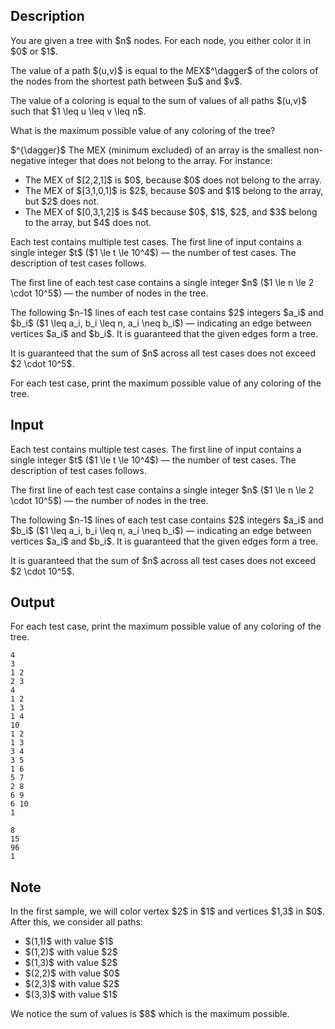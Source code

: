 ## Description

<div><p>You are given a tree with $n$ nodes. For each node, you either color it in $0$ or $1$.</p><p>The value of a path $(u,v)$ is equal to the MEX$^\dagger$ of the colors of the nodes from the shortest path between $u$ and $v$.</p><p>The value of a coloring is equal to the sum of values of all paths $(u,v)$ such that $1 \leq u \leq v \leq n$.</p><p>What is the maximum possible value of any coloring of the tree?</p><p>$^{\dagger}$ The MEX (minimum excluded) of an array is the smallest non-negative integer that does not belong to the array. For instance:</p><ul> <li> The MEX of $[2,2,1]$ is $0$, because $0$ does not belong to the array. </li><li> The MEX of $[3,1,0,1]$ is $2$, because $0$ and $1$ belong to the array, but $2$ does not. </li><li> The MEX of $[0,3,1,2]$ is $4$ because $0$, $1$, $2$, and $3$ belong to the array, but $4$ does not. </li></ul></div><div class="input-specification"><p>Each test contains multiple test cases. The first line of input contains a single integer $t$ ($1 \le t \le 10^4$)&nbsp;— the number of test cases. The description of test cases follows.</p><p>The first line of each test case contains a single integer $n$ ($1 \le n \le 2 \cdot 10^5$)&nbsp;— the number of nodes in the tree.</p><p>The following $n-1$ lines of each test case contains $2$ integers $a_i$ and $b_i$ ($1 \leq a_i, b_i \leq n, a_i \neq b_i$)&nbsp;— indicating an edge between vertices $a_i$ and $b_i$. It is guaranteed that the given edges form a tree.</p><p>It is guaranteed that the sum of $n$ across all test cases does not exceed $2 \cdot 10^5$.</p></div><div class="output-specification"><p>For each test case, print the maximum possible value of any coloring of the tree.</p></div>

## Input

<p>Each test contains multiple test cases. The first line of input contains a single integer $t$ ($1 \le t \le 10^4$)&nbsp;— the number of test cases. The description of test cases follows.</p><p>The first line of each test case contains a single integer $n$ ($1 \le n \le 2 \cdot 10^5$)&nbsp;— the number of nodes in the tree.</p><p>The following $n-1$ lines of each test case contains $2$ integers $a_i$ and $b_i$ ($1 \leq a_i, b_i \leq n, a_i \neq b_i$)&nbsp;— indicating an edge between vertices $a_i$ and $b_i$. It is guaranteed that the given edges form a tree.</p><p>It is guaranteed that the sum of $n$ across all test cases does not exceed $2 \cdot 10^5$.</p>

## Output

<p>For each test case, print the maximum possible value of any coloring of the tree.</p>





```input1|2,3,4,9,10,11,12,13,14,15,16,17,18
4
3
1 2
2 3
4
1 2
1 3
1 4
10
1 2
1 3
3 4
3 5
1 6
5 7
2 8
6 9
6 10
1
```




```output1
8
15
96
1
```



## Note

<p>In the first sample, we will color vertex $2$ in $1$ and vertices $1,3$ in $0$. After this, we consider all paths: </p><ul> <li> $(1,1)$ with value $1$ </li><li> $(1,2)$ with value $2$ </li><li> $(1,3)$ with value $2$ </li><li> $(2,2)$ with value $0$ </li><li> $(2,3)$ with value $2$ </li><li> $(3,3)$ with value $1$ </li></ul><p>We notice the sum of values is $8$ which is the maximum possible.</p>
